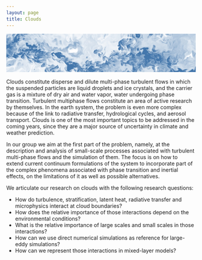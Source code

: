 ```yaml
---
layout: page
title: Clouds
---
```


![Image](assets/CtmlHor3.jpg)

Clouds constitute disperse and dilute multi-phase turbulent flows in which the suspended particles are liquid droplets and ice crystals, and the carrier gas is a mixture of dry air and water vapor, water undergoing phase transition. Turbulent multiphase flows constitute an area of active research by themselves. In the earth system, the problem is even more complex because of the link to radiative transfer, hydrological cycles, and aerosol transport. Clouds is one of the most important topics to be addressed in the coming years, since they are a major source of uncertainty in climate and weather prediction.

In our group we aim at the first part of the problem, namely, at the description and analysis of small-scale processes associated with turbulent multi-phase flows and the simulation of them. The focus is on how to extend current continuum formulations of the system to incorporate part of the complex phenomena associated with phase transition and inertial effects, on the limitations of it as well as possible alternatives.

We articulate our research on clouds with the following research questions:

* How do turbulence, stratification, latent heat, radiative transfer and microphysics interact at cloud boundaries?
* How does the relative importance of those interactions depend on the environmental conditions?
* What is the relative importance of large scales and small scales in those interactions?
* How can we use direct numerical simulations as reference for large-eddy simulations?
* How can we represent those interactions in mixed-layer models?
